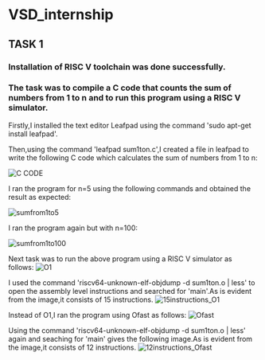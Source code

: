 # VSD_internship
## TASK 1
### Installation of RISC V toolchain was done successfully.
### The task was to compile a C code that counts the sum of numbers from 1 to n and to run this program using a RISC V simulator.</p>

Firstly,I installed the text editor Leafpad using the command 'sudo apt-get install leafpad'.

Then,using the command 'leafpad sum1ton.c',I created a file in leafpad to write the following C code which calculates the sum of numbers from 1 to n:

![C CODE](https://github.com/SanidhyaBaheti/VSD_internship/assets/65732300/e55368f9-35f5-4efc-9223-d76f71322a50)

I ran the program for n=5 using the following commands and obtained the result as expected:

![sumfrom1to5](https://github.com/SanidhyaBaheti/VSD_internship/assets/65732300/808eb2ae-b3cb-4063-a1bd-9ec898765771)

I ran the program again but with n=100:

![sumfrom1to100](https://github.com/SanidhyaBaheti/VSD_internship/assets/65732300/a951de54-0afd-4a13-8c8f-a1d40aa01f14)

Next task was to run the above program using a RISC V simulator as follows:
![O1](https://github.com/SanidhyaBaheti/VSD_internship/assets/65732300/9d657424-ec9e-4aab-bd17-613bc19fa511)

I used the command 'riscv64-unknown-elf-objdump -d sum1ton.o | less' to open the assembly level instructions and searched for 'main'.As is evident from the image,it consists of 15 instructions.
![15instructions_O1](https://github.com/SanidhyaBaheti/VSD_internship/assets/65732300/21d9cccf-2510-48fa-b5dd-46eb9cd4e4dc)

Instead of O1,I ran the program using Ofast as follows:
![Ofast](https://github.com/SanidhyaBaheti/VSD_internship/assets/65732300/7d5533da-74bd-4920-b1be-9e24136c24b0)

Using the command 'riscv64-unknown-elf-objdump -d sum1ton.o | less' again and seaching for 'main' gives the following image.As is evident from the image,it consists of 12 instructions.
![12instructions_Ofast](https://github.com/SanidhyaBaheti/VSD_internship/assets/65732300/8a45cdc2-5ac3-424a-9e07-1818170c1684)





